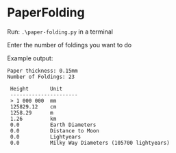 # PaperFolding
Run: `.\paper-folding.py` in a terminal

Enter the number of foldings you want to do

Example output:
```
Paper thickness: 0.15mm
Number of Foldings: 23

 Height       Unit
 ----------------------
 > 1 000 000  mm
 125829.12    cm
 1258.29      m
 1.26         km
 0.0          Earth Diameters
 0.0          Distance to Moon
 0.0          Lightyears
 0.0          Milky Way Diameters (105700 lightyears)
```

